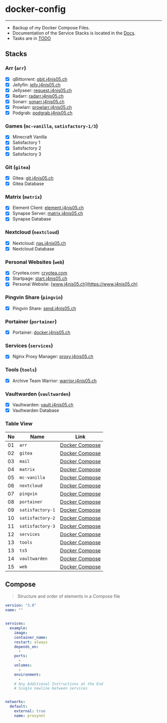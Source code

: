 # docker-config

---

* Backup of my Docker Compose Files.
* Documentation of the Service Stacks is located in the [Docs](docs/README.md).
* Tasks are in [TODO](TODO.md)

## Stacks

### Arr (`arr`)

* [X] qBittorrent:          [qbit.j4nis05.ch](https://qbit.j4nis05.ch)
* [X] Jellyfin:             [jelly.j4nis05.ch](https://jelly.j4nis05.ch)
* [X] Jellyseer:            [request.j4nis05.ch](https://request.j4nis05.ch)
* [X] Radarr:               [radarr.j4nis05.ch](https://radarr.j4nis05.ch)
* [X] Sonarr:               [sonarr.j4nis05.ch](https://sonarr.j4nis05.ch)
* [X] Prowlarr:             [prowlarr.j4nis05.ch](https://prowlarr.j4nis05.ch)
* [X] Podgrab:              [podgrab.j4nis05.ch](https://podgrab.j4nis05.ch)

### Games (`mc-vanilla`, `satisfactory-1/3`)

* [X] Minecraft Vanilla
* [X] Satisfactory 1
* [X] Satisfactory 2
* [X] Satisfactory 3

### Git (`gitea`)

* [X] Gitea:                [git.j4nis05.ch](https://git.j4nis05.ch)
* [X] Gitea Database

### Matrix (`matrix`)

* [X] Element Client:       [element.j4nis05.ch](https://element.j4nis05.ch)
* [X] Synapse Server:       [matrix.j4nis05.ch](https://matrix.j4nis05.ch)
* [X] Synapse Database

### Nextcloud (`nextcloud`)

* [X] Nextcloud:            [nas.j4nis05.ch](https://nas.j4nis05.ch)
* [X] Nextcloud Database

### Personal Websites (`web`)

* [X] Cryotea.com:          [cryotea.com](http://cryotea.com)
* [X] Startpage:            [start.j4nis05.ch](https://start.j4nis05.ch)
* [X] Personal Website:     [www.j4nis05.ch](https://www.j4nis05.ch)

### Pingvin Share (`pingvin`)

* [X] Pingvin Share:        [send.j4nis05.ch](https://send.j4nis05.ch)

### Portainer (`portainer`)

* [X] Portainer:            [docker.j4nis05.ch](https://docker.j4nis05.ch)

### Services (`services`)

* [X] Nginx Proxy Manager:  [proxy.j4nis05.ch](https://proxy.j4nis05.ch)

### Tools (`tools`)

* [X] Archive Team Warrior: [warrior.j4nis05.ch](https://warrior.j4nis05.ch)

### Vaultwarden (`vaultwarden`)

* [X] Vaultwarden:          [vault.j4nis05.ch](https://vault.j4nis05.ch)
* [X] Vaultwarden Database

### Table View

| No | Name             | Link                                                       |
| -- | ---------------- | ---------------------------------------------------------- |
| 01 | `arr`            | [Docker Compose](stacks/arr/docker-compose.yml)            |
| 02 | `gitea`          | [Docker Compose](stacks/gitea/docker-compose.yml)          |
| 03 | `mail`           | [Docker Compose](stacks/mail/docker-compose.yml)           |
| 04 | `matrix`         | [Docker Compose](stacks/matrix/docker-compose.yml)         |
| 05 | `mc-vanilla`     | [Docker Compose](stacks/mc-vanilla/docker-compose.yml)     |
| 06 | `nextcloud`      | [Docker Compose](stacks/nextcloud/docker-compose.yml)      |
| 07 | `pingvin`        | [Docker Compose](stacks/pingvin/docker-compose.yml)        |
| 08 | `portainer`      | [Docker Compose](stacks/portainer/docker-compose.yml)      |
| 09 | `satisfactory-1` | [Docker Compose](stacks/satisfactory-1/docker-compose.yml) |
| 10 | `satisfactory-2` | [Docker Compose](stacks/satisfactory-2/docker-compose.yml) |
| 11 | `satisfactory-3` | [Docker Compose](stacks/satisfactory-3/docker-compose.yml) |
| 12 | `services`       | [Docker Compose](stacks/services/docker-compose.yml)       |
| 13 | `tools`          | [Docker Compose](stacks/tools/docker-compose.yml)          |
| 13 | `ts5`            | [Docker Compose](stacks/ts5/docker-compose.yml)            |
| 14 | `vaultwarden`    | [Docker Compose](stacks/vaultwarden/docker-compose.yml)    |
| 15 | `web`            | [Docker Compose](stacks/web/docker-compose.yml)            |

## Compose

> Structure and order of elements in a Compose file

```yaml
version: "3.8"
name: ""


services:
  example:
    image: 
    container_name: 
    restart: always
    depends_on:
      - 
    ports:
      - 
    volumes:
      - 
    environment:
      - 
    # Any Additional Instructions at the End
    # Single newline between services


networks:
  default:
    external: true
    name: proxynet

```
